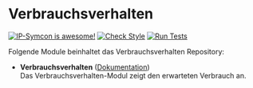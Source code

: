 # Verbrauchsverhalten

[![IP-Symcon is awesome!](https://img.shields.io/badge/IP--Symcon-6.0-blue.svg)](https://www.symcon.de)
[![Check Style](https://github.com/symcon/Verbrauchsverhalten/workflows/Check%20Style/badge.svg)](https://github.com/symcon/Verbrauchsverhalten/actions)
[![Run Tests](https://github.com/symcon/Verbrauchsverhalten/workflows/Run%20Tests/badge.svg)](https://github.com/symcon/Verbrauchsverhalten/actions)

Folgende Module beinhaltet das Verbrauchsverhalten Repository:

- __Verbrauchsverhalten__ ([Dokumentation](https://www.symcon.de/de/service/dokumentation/modulreferenz/verbrauchsverhalten))  
    Das Verbrauchsverhalten-Modul zeigt den erwarteten Verbrauch an.
